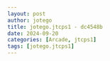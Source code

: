 ```yaml
---
layout: post
author: jotego
title: jotego.jtcps1 - dc4548b
date: 2024-09-20
categories: [Arcade, jtcps1]
tags: [jotego.jtcps1]
---
```


